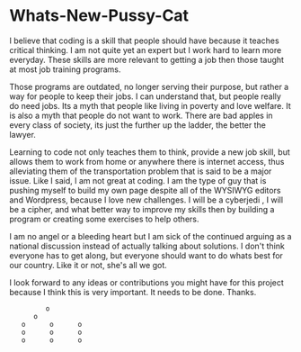 # Whats-New-Pussy-Cat
 I believe that coding is a skill that people should have because it teaches critical thinking. I am not quite yet an expert but I work hard to learn more everyday. These skills are more relevant to getting a job then those taught at most job training programs.

Those programs are outdated, no longer serving their purpose, but rather a way for people to keep their jobs. I can understand that, but people really do need jobs. Its a myth that people like living in poverty and love welfare. It is also a myth that people do not want to work. There are bad apples in every class of society, its just the further up the ladder, the better the lawyer.

Learning to code not only teaches them to think, provide a new job skill, but allows them to work from home or anywhere there is internet access, thus alleviating them of the transportation problem that is said to be a major issue.
Like I said, I am not great at coding. I am the type of guy that is pushing myself to build my own page despite all of the WYSIWYG editors and Wordpress, because I love new challenges. I will be a cyberjedi , I will be a cipher, and what better way to improve my skills then by building a program or creating some exercises to help others.

I am no angel or a bleeding heart but I am sick of the continued arguing as a national discussion instead of actually talking about solutions. I don't think everyone has to get along, but everyone should want to do whats best for our country. Like it or not, she's all we got.

I look forward to any ideas or contributions you might have for this project because I think this is very important. It needs to be done. Thanks.

             o
          o
       o      o      o
       o      o      o
       o      o      o

